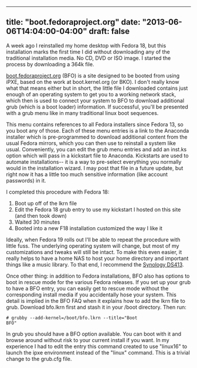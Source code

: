 
---
title: "boot.fedoraproject.org"
date: "2013-06-06T14:04:00-04:00"
draft: false
---

A week ago I reinstalled my home desktop with Fedora 18, but this installation marks the first time I did without downloading any of the traditional installation media. No CD, DVD or ISO image. I started the process by downloading a 364k file.

[boot.fedoraproject.org](http://boot.fedoraproject.org/index) (BFO) is a site designed to be booted from using iPXE, based on the work at boot.kernel.org (or BKO). I don't really know what that means either but in short, the little file I downloaded contains just enough of an operating system to get you to a working network stack, which then is used to connect your system to BFO to download additional grub (which is a boot loader) information. If successful, you'll be presented with a grub menu like in many traditional linux boot sequences.

This menu contains references to all Fedora installers since Fedora 13, so you boot any of those. Each of these menu entries is a link to the Anaconda installer which is pre-programmed to download additional content from the usual Fedora mirrors, which you can then use to reinstall a system like usual. Conveniently, you can edit the grub menu entries and add an inst.ks option which will pass in a kickstart file to Anaconda. Kickstarts are used to automate installations-- it is a way to pre-select everything you normally would in the installation wizard. I may post that file in a future update, but right now it has a little too much sensitive information (like account passwords) in it.

I completed this procedure with Fedora 18:
<ol>
  <li>Boot up off of the lkrn file</li>
  <li>Edit the Fedora 18 grub entry to use my kickstart I hosted on this site (and then took down)</li>
  <li>Waited 30 minutes</li>
  <li>Booted into a new F18 installation customized the way I like it</li>
</ol>

Ideally, when Fedora 19 rolls out I'll be able to repeat the procedure with little fuss. The underlying operating system will change, but most of my customizations and tweaks will still be intact. To make this even easier, it really helps to have a home NAS to host your home directory and important things like a music library. To that end, I recommend the <a href="http://www.synology.com/products/product.php?product_name=DS413&lang=us">Synology DS413</a>.

Once other thing: in addition to Fedora installations, BFO also has options to boot in rescue mode for the various Fedora releases. If you set up your grub to have a BFO entry, you can easily get to rescue mode without the corresponding install media if you accidentally hose your system. This detail is implied in the BFO FAQ when it explains how to add the lkrn file to grub. Download bfo.lkrn first and stash it in your /boot directory. Then run:

<code># grubby --add-kernel=/boot/bfo.lkrn --title="Boot BFO"</code>

In grub you should have a BFO option available. You can boot with it and browse around without risk to your current install if you want. In my experience I had to edit the entry this command created to use "linux16" to launch the ipxe environment instead of the "linux" command. This is a trivial change to the grub.cfg file.
